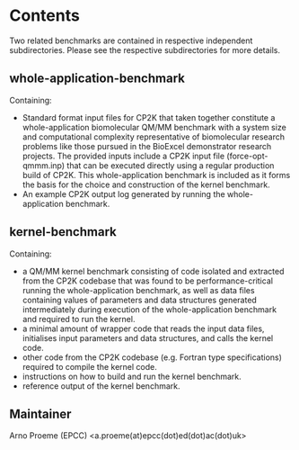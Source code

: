# Contents

Two related benchmarks are contained in respective independent subdirectories. Please see the respective subdirectories for more details. 

## whole-application-benchmark
Containing:
* Standard format input files for CP2K that taken together constitute a whole-application biomolecular QM/MM benchmark with a system size and computational complexity representative of biomolecular research problems like those pursued in the BioExcel demonstrator research projects. The provided inputs include a CP2K input file (force-opt-qmmm.inp) that can be executed directly using a regular production build of CP2K. This whole-application benchmark is included as it forms the basis for the choice and construction of the kernel benchmark. 
* An example CP2K output log generated by running the whole-application benchmark.

## kernel-benchmark
Containing: 
* a QM/MM kernel benchmark consisting of code isolated and extracted from the CP2K codebase that was found to be performance-critical running the whole-application benchmark, as well as data files containing values of parameters and data structures generated intermediately during execution of the whole-application benchmark and required to run the kernel.
* a minimal amount of wrapper code that reads the input data files, initialises input parameters and data structures, and calls the kernel code.
* other code from the CP2K codebase (e.g. Fortran type specifications) required to compile the kernel code.
* instructions on how to build and run the kernel benchmark.
* reference output of the kernel benchmark.

## Maintainer

Arno Proeme (EPCC) <a.proeme(at)epcc(dot)ed(dot)ac(dot)uk>

